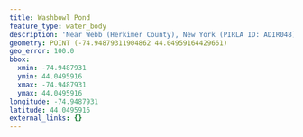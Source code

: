 ```yaml
---
title: Washbowl Pond
feature_type: water_body
description: 'Near Webb (Herkimer County), New York (PIRLA ID: ADIR048)'
geometry: POINT (-74.94879311904862 44.04959164429661)
geo_error: 100.0
bbox:
  xmin: -74.9487931
  ymin: 44.0495916
  xmax: -74.9487931
  ymax: 44.0495916
longitude: -74.9487931
latitude: 44.0495916
external_links: {}
---
```

